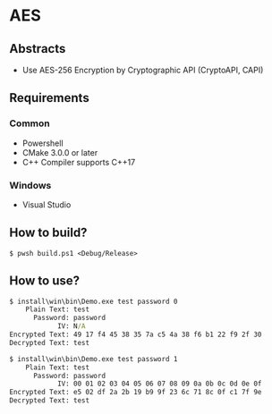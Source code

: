 # AES

## Abstracts

* Use AES-256 Encryption by Cryptographic API (CryptoAPI, CAPI)

## Requirements

### Common

* Powershell
* CMake 3.0.0 or later
* C++ Compiler supports C++17

### Windows

* Visual Studio

## How to build?

````shell
$ pwsh build.ps1 <Debug/Release>
````

## How to use?

````bat
$ install\win\bin\Demo.exe test password 0
    Plain Text: test
      Password: password
            IV: N/A
Encrypted Text: 49 17 f4 45 38 35 7a c5 4a 38 f6 b1 22 f9 2f 30
Decrypted Text: test

$ install\win\bin\Demo.exe test password 1
    Plain Text: test
      Password: password
            IV: 00 01 02 03 04 05 06 07 08 09 0a 0b 0c 0d 0e 0f
Encrypted Text: e5 02 df 2a 2b 19 b9 9f 23 6c 71 8c 0f c1 7f 9e
Decrypted Text: test
````